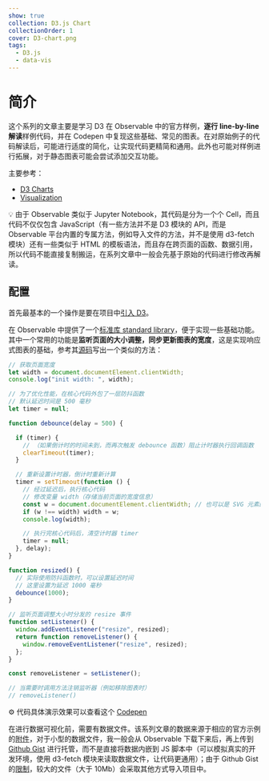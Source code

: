 ```yaml
---
show: true
collection: D3.js Chart
collectionOrder: 1
cover: D3-chart.png
tags:
  - D3.js
  - data-vis
---
```


# 简介
这个系列的文章主要是学习 D3 在 Observable 中的官方样例，**逐行 line-by-line 解读**样例代码，并在 Codepen 中复现这些基础、常见的图表。在对原始例子的代码解读后，可能进行适度的简化，让实现代码更精简和通用。此外也可能对样例进行拓展，对于静态图表可能会尝试添加交互功能。

主要参考：
* [D3 Charts](https://observablehq.com/collection/@d3/charts)
* [Visualization](https://observablehq.com/collection/@observablehq/visualization)

:bulb: 由于 Observable 类似于 Jupyter Notebook，其代码是分为一个个 Cell，而且代码不仅仅包含 JavaScript（有一些方法并不是 D3 模块的 API，而是 Observable 平台内置的专属方法，例如导入文件的方法，并不是使用 d3-fetch 模块）还有一些类似于 HTML 的模板语法，而且存在跨页面的函数、数据引用，所以代码不能直接复制搬运，在系列文章中一般会先基于原始的代码进行修改再解读。

## 配置
首先最基本的一个操作是要在项目中[引入 D3](https://github.com/d3/d3#installing)。

在 Observable 中提供了一个[标准库 standard library](https://observablehq.com/@observablehq/stdlib)，便于实现一些基础功能。其中一个常用的功能是**监听页面的大小调整，同步更新图表的宽度**，这是实现响应式图表的基础，参考其[源码](https://github.com/observablehq/stdlib/blob/main/src/width.js)写出一个类似的方法：

```js
// 获取页面宽度
let width = document.documentElement.clientWidth;
console.log("init width: ", width);

// 为了优化性能，在核心代码外包了一层防抖函数
// 默认延迟时间是 500 毫秒
let timer = null;

function debounce(delay = 500) {

  if (timer) {
    // （如果倒计时的时间未到，而再次触发 debounce 函数）阻止计时器执行回调函数
    clearTimeout(timer);
  }

  // 重新设置计时器，倒计时重新计算
  timer = setTimeout(function () {
    // 经过延迟后，执行核心代码
    // 修改变量 width（存储当前页面的宽度信息）
    const w = document.documentElement.clientWidth; // 也可以是 SVG 元素的宽度，可以将该元素的宽度设置为 width: 100%，让它随页面缩放而变换
    if (w !== width) width = w;
    console.log(width);

    // 执行完核心代码后，清空计时器 timer
    timer = null;
  }, delay);
}

function resized() {
  // 实际使用防抖函数时，可以设置延迟时间
  // 这里设置为延迟 1000 毫秒
  debounce(1000);
}

// 监听页面调整大小时分发的 resize 事件
function setListener() {
  window.addEventListener("resize", resized);
  return function removeListener() {
    window.removeEventListener("resize", resized);
  };
}

const removeListener = setListener();

// 当需要时调用方法注销监听器（例如移除图表时）
// removeListener()
```

:gear: 代码具体演示效果可以查看这个 [Codepen](https://codepen.io/benbinbin/pen/PoOJKWV)

在进行数据可视化前，需要有数据文件。该系列文章的数据来源于相应的官方示例的[附件](https://observablehq.com/@observablehq/file-attachments)，对于小型的数据文件，我一般会从 Observable 下载下来后，再上传到 [Github Gist](https://gist.github.com/) 进行托管，而不是直接将数据内嵌到 JS 脚本中（可以模拟真实的开发环境，使用 d3-fetch 模块来读取数据文件，让代码更通用）；由于 Github Gist 的[限制](https://docs.github.com/en/rest/reference/gists#truncation)，较大的文件（大于 10Mb）会采取其他方式导入项目中。